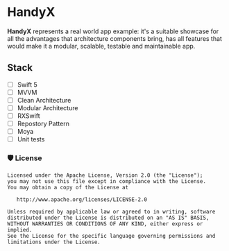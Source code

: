 # HandyX
**HandyX** represents a real world app example: it's a suitable showcase for all the advantages that architecture components bring, has all features that would make it a modular, scalable, testable and maintainable app.

## Stack
 - [ ] Swift 5
 - [ ] MVVM
 - [ ] Clean Architecture
 - [ ] Modular Architecture
 - [ ] RXSwift
 - [ ] Repostory Pattern
 - [ ] Moya
 - [ ] Unit tests

### 🛡 License
```
Licensed under the Apache License, Version 2.0 (the "License");
you may not use this file except in compliance with the License.
You may obtain a copy of the License at

   http://www.apache.org/licenses/LICENSE-2.0

Unless required by applicable law or agreed to in writing, software
distributed under the License is distributed on an "AS IS" BASIS,
WITHOUT WARRANTIES OR CONDITIONS OF ANY KIND, either express or implied.
See the License for the specific language governing permissions and
limitations under the License.
```
